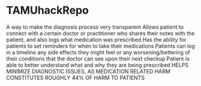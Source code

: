 # TAMUhackRepo
 
A way to make the diagnosis process very transparent
Allows patient to connect with a certain doctor or practitioner who shares their notes with the patient, and also logs what medication was prescribed
Has the ability for patients to set reminders for when to take their medications
Patients can log in a timeline any side effects they might feel or any worsening/bettering of their conditions that the doctor can see upon their next checkup
Patient is able to better understand what and why they are being prescribed
HELPS MINIMIZE DIAGNOSTIC ISSUES, AS MEDICATION RELATED HARM CONSTITUTES ROUGHLY 44% OF HARM TO PATIENTS
